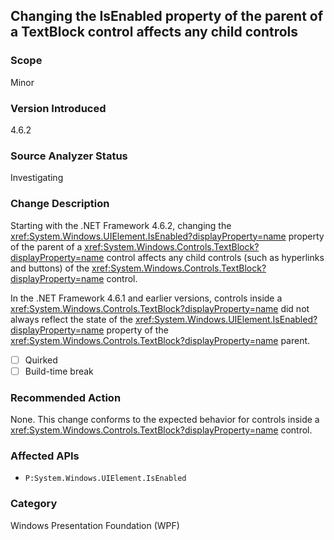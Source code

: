 ## Changing the IsEnabled property of the parent of a TextBlock control affects any child controls

### Scope
Minor

### Version Introduced
4.6.2

### Source Analyzer Status
Investigating

### Change Description
Starting with the .NET Framework 4.6.2, changing the
<xref:System.Windows.UIElement.IsEnabled?displayProperty=name> property of the
parent of a <xref:System.Windows.Controls.TextBlock?displayProperty=name>
control affects any child controls (such as hyperlinks and buttons) of the
<xref:System.Windows.Controls.TextBlock?displayProperty=name> control.

In the .NET Framework 4.6.1 and earlier versions, controls inside a
<xref:System.Windows.Controls.TextBlock?displayProperty=name> did not always
reflect the state of the
<xref:System.Windows.UIElement.IsEnabled?displayProperty=name> property of the
<xref:System.Windows.Controls.TextBlock?displayProperty=name> parent.

- [ ] Quirked
- [ ] Build-time break 

### Recommended Action
None. This change conforms to the expected behavior for controls inside a <xref:System.Windows.Controls.TextBlock?displayProperty=name> control.

### Affected APIs
- `P:System.Windows.UIElement.IsEnabled`

### Category
Windows Presentation Foundation (WPF)

<!--
    ### Original Bug
    213267
-->

<!-- breaking change id: 161 -->
